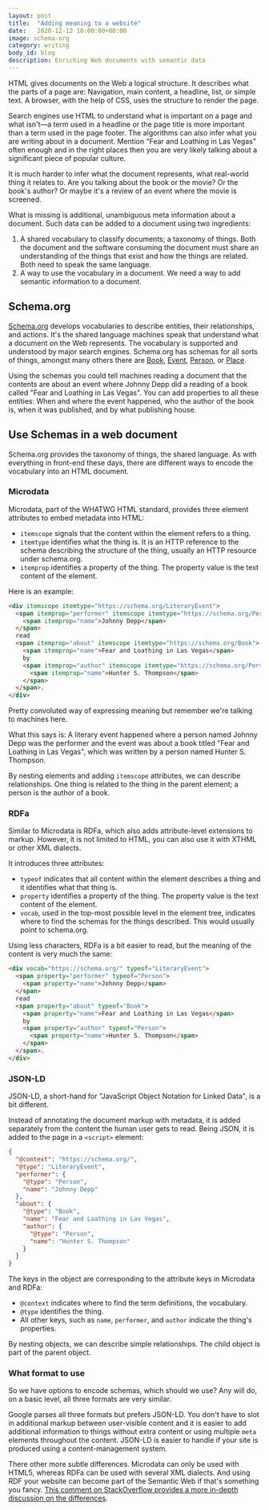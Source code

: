 ```yaml
---
layout: post
title:  "Adding meaning to a website"
date:   2020-12-12 10:00:00+00:00
image: schema-org
category: writing
body_id: blog
description: Enriching Web documents with semantic data
---
```


HTML gives documents on the Web a logical structure. It describes what the parts of a page are: Navigation, main content, a headline, list, or simple text. A browser, with the help of CSS, uses the structure to render the page.

Search engines use HTML to understand what is important on a page and what isn't—a term used in a headline or the page title is more important than a term used in the page footer. The algorithms can also infer what you are writing about in a document. Mention "Fear and Loathing in Las Vegas" often enough and in the right places then you are very likely talking about a significant piece of popular culture.

It is much harder to infer what the document represents, what real-world thing it relates to. Are you talking about the book or the movie? Or the book's author? Or maybe it's a review of an event where the movie is screened.

What is missing is additional, unambiguous meta information about a document. Such data can be added to a document using two ingredients:

1. A shared vocabulary to classify documents; a taxonomy of things. Both the document and the software consuming the document must share an understanding of the things that exist and how the things are related. Both need to speak the same language. 
2. A way to use the vocabulary in a document. We need a way to add semantic information to a document.

## Schema.org

[Schema.org](https://schema.org/) develops vocabularies to describe entities, their relationships, and actions. It's the shared language machines speak that understand what a document on the Web represents. The vocabulary is supported and understood by major search engines. Schema.org has schemas for all sorts of things, amongst many others there are [Book](https://schema.org/Book), [Event](https://schema.org/Event), [Person](https://schema.org/Person), or [Place](https://schema.org/Place).

Using the schemas you could tell machines reading a document that the contents are about an event where Johnny Depp did a reading of a book called "Fear and Loathing in Las Vegas". You can add properties to all these entities: When and where the event happened, who the author of the book is, when it was published, and by what publishing house. 



## Use Schemas in a web document

Schema.org provides the taxonomy of things, the shared language. As with everything in front-end these days, there are different ways to encode the vocabulary into an HTML document. 

### Microdata

Microdata, part of the WHATWG HTML standard, provides three element attributes to embed metadata into HTML:

- `itemscope` signals that the content within the element refers to a thing.
- `itemtype` identifies what the thing is. It is an HTTP reference to the schema describing the structure of the thing, usually an HTTP resource under schema.org. 
- `itemprop` identifies a property of the thing. The property value is the text content of the element. 

Here is an example:

```html
<div itemscope itemtype="https://schema.org/LiteraryEvent">
  <span itemprop="performer" itemscope itemtype="https://schema.org/Person">
    <span itemprop="name">Johnny Depp</span>
  </span>
  read
  <span itemprop="about" itemscope itemtype="https://schema.org/Book">
    <span itemprop="name">Fear and Loathing in Las Vegas</span>
    by
    <span itemprop="author" itemscope itemtype="https://schema.org/Person">
      <span itemprop="name">Hunter S. Thompson</span>
    </span>
  </span>.
</div>
```

Pretty convoluted way of expressing meaning but remember we're talking to machines here. 

What this says is: A literary event happened where a person named Johnny Depp was the performer and the event was about a book titled "Fear and Loathing in Las Vegas", which was written by a person named Hunter S. Thompson. 

By nesting elements and adding `itemscope` attributes, we can describe relationships. One thing is related to the thing in the parent element; a person is the author of a book.

### RDFa

Similar to Microdata is RDFa, which also adds attribute-level extensions to markup. However, it is not limited to HTML, you can also use it with XTHML or other XML dialects. 

It introduces three attributes:

- `typeof` indicates that all content within the element describes a thing and it identifies what that thing is.
- `property` identifies a property of the thing. The property value is the text content of the element. 
- `vocab`, used in the top-most possible level in the element tree, indicates where to find the schemas for the things described. This would usually point to schema.org.

Using less characters, RDFa is a bit easier to read, but the meaning of the content is very much the same:

```html
<div vocab="https://schema.org/" typeof="LiteraryEvent">
  <span property="performer" typeof="Person">
    <span property="name">Johnny Depp</span>
  </span>
  read
  <span property="about" typeof="Book">
    <span property="name">Fear and Loathing in Las Vegas</span>
    by
    <span property="author" typeof="Person">
      <span property="name">Hunter S. Thompson</span>
    </span>
  </span>.
</div>
```

### JSON-LD

JSON-LD, a short-hand for "JavaScript Object Notation for Linked Data", is a bit different. 

Instead of annotating the document markup with metadata, it is added separately from the content the human user gets to read. Being JSON, it is added to the page in a `<script>` element:

```json
{
  "@context": "https://schema.org/",
  "@type": "LiteraryEvent",
  "performer": {
    "@type": "Person",
    "name": "Johnny Depp"
  },
  "about": {
    "@type": "Book",
    "name": "Fear and Loathing in Las Vegas",
    "author": {
      "@type": "Person",
      "name": "Hunter S. Thompson"
    }
  }
}
```

The keys in the object are corresponding to the attribute keys in Microdata and RDFa:

- `@context` indicates where to find the term definitions, the vocabulary.
- `@type` identifies the thing.
- All other keys, such as `name`, `performer`, and `author` indicate the thing's properties. 

By nesting objects, we can describe simple relationships. The child object is part of the parent object. 

### What format to use

So we have options to encode schemas, which should we use? Any will do, on a basic level, all three formats are very similar.

Google parses all three formats but prefers JSON-LD. You don't have to slot in additional markup between user-visible content and it is easier to add additional information to things without extra content or using multiple `meta` elements throughout the content. JSON-LD is easier to handle if your site is produced using a content-management system.

There other more subtle differences. Microdata can only be used with HTML5, whereas RDFa can be used with several XML dialects. And using RDF your website can become part of the Semantic Web if that's something you fancy. [This comment on StackOverflow provides a more in-depth discussion on the differences](https://stackoverflow.com/questions/8957902/microdata-vs-rdfa/25888436#25888436).
